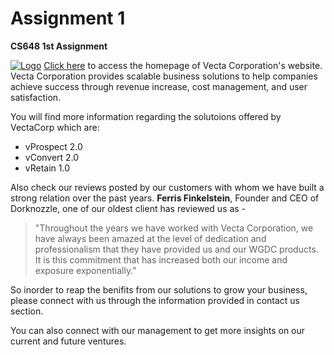 # Assignment 1
 **CS648 1st Assignment**
 
 [![Logo](https://www.dropbox.com/s/1qobe6ztt350cq7/vc.jpg?dl=0)](https://www.dropbox.com/s/1qobe6ztt350cq7/vc.jpg?dl=0)
 [Click here](http://127.0.0.1:5500/index.html) to access the homepage of Vecta Corporation's website. Vecta Corporation provides scalable business solutions to help companies achieve success through revenue increase, cost management, and user satisfaction.
 
 You will find more information regarding the solutoions offered by VectaCorp which are:
 * vProspect 2.0
 * vConvert 2.0
 *  vRetain 1.0
 
 Also check our reviews posted by our customers with whom we have built a strong relation over the past years. **Ferris Finkelstein**, Founder and CEO of Dorknozzle, one of our oldest client has reviewed us as -
> "Throughout the years we have worked with Vecta Corporation, we have always been amazed at the level of dedication and professionalism that they have provided us and our WGDC products. It is this commitment that has increased both our income and exposure exponentially."
 
 So inorder to reap the benifits from our solutions to grow your business, please connect with us through the information provided in contact us section.

 You can also connect with our management to get more insights on our current and future ventures.


